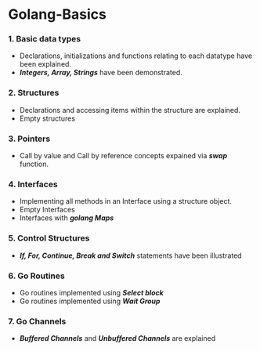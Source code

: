 # Golang-Basics<br>
### 1. Basic data types
* Declarations, initializations and functions relating to each datatype have been explained.
* ***Integers, Array, Strings*** have been demonstrated.

### 2. Structures
* Declarations and accessing items within the structure are explained.
* Empty structures

### 3. Pointers
* Call by value and Call by reference concepts expained via ***swap*** function.

### 4. Interfaces
* Implementing all methods in an Interface using a structure object.
* Empty Interfaces
* Interfaces with ***golang Maps***

### 5. Control Structures
* ***If, For, Continue, Break and Switch*** statements have been illustrated

### 6. Go Routines
* Go routines implemented using ***Select block***
* Go routines implemented using ***Wait Group***

### 7. Go Channels
* ***Buffered Channels*** and ***Unbuffered Channels*** are explained 
